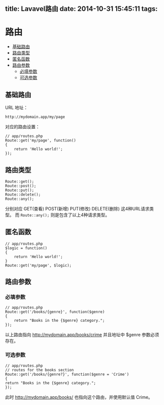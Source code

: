 title: Lavavel路由
date: 2014-10-31 15:45:11
tags: 
---



# 路由
- [基础路由](#basic)  
- [路由类型](#type)  
- [匿名函数](#closure)  
- [路由参数](#parameter)  
    - [必填参数](#must)  
    - [可选参数](#notmust)  


<a name="basic"></a>
## 基础路由

URL 地址：
```
http://mydomain.app/my/page
```
对应的路由设置：
```
// app/routes.php
Route::get('my/page', function()
{
    return 'Hello world!';
});
```
<a name="type"></a>
## 路由类型

```
Route::get();
Route::post();
Route::put();
Route::delete();
Route::any();
```

分别对应 GET(查看) POST(新增) PUT(修改) DELETE(删除) 这4种URL请求类型。 
而 `Route::any();` 则是包含了以上4种请求类型。

<a name="closure"></a>
## 匿名函数
```
// app/routes.php
$logic = function()
{
    return 'Hello world!';
}
Route::get('my/page', $logic);
```

<a name="parameter"></a>
## 路由参数

<a name="must"></a>
### 必填参数
```
// app/routes.php
Route::get('/books/{genre}', function($genre)
{
    return "Books in the {$genre} category.";
});
```
以上路由指向 http://mydomain.app/books/crime 并且地址中 $genre 参数必须存在。

<a name="notmust"></a>
### 可选参数
```
// app/routes.php
// routes for the books section
Route::get('/books/{genre?}', function($genre = 'Crime')
{
return "Books in the {$genre} category.";
});
```
此时 http://mydomain.app/books/ 也指向这个路由，并使用默认值 Crime。